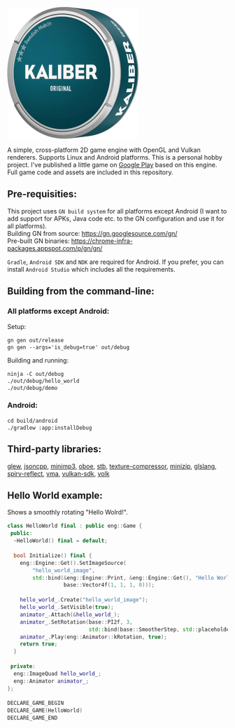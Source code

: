 ![Logo](kaliber.png)

A simple, cross-platform 2D game engine with OpenGL and Vulkan renderers.
Supports Linux and Android platforms.
This is a personal hobby project. I've published a little game on
[Google Play](https://play.google.com/store/apps/details?id=com.woom.game)
based on this engine. Full game code and assets are included in this repository.

## Pre-requisities:

This project uses `GN build system` for all platforms except Android
(I want to add support for APKs, Java code etc. to the GN configuration and use
it for all platforms). \
Building GN from source:
https://gn.googlesource.com/gn/ \
Pre-built GN binaries:
https://chrome-infra-packages.appspot.com/p/gn/gn/

`Gradle`, `Android SDK` and `NDK` are required for Android. 
If you prefer, you can install `Android Studio` which includes all the
requirements.

## Building from the command-line:

### All platforms except Android:
Setup:
```text
gn gen out/release
gn gen --args='is_debug=true' out/debug
```
Building and running:
```text
ninja -C out/debug
./out/debug/hello_world
./out/debug/demo
```
### Android:
```text
cd build/android
./gradlew :app:installDebug
```

## Third-party libraries:

[glew](https://github.com/nigels-com/glew),
[jsoncpp](https://github.com/open-source-parsers/jsoncpp),
[minimp3](https://github.com/lieff/minimp3),
[oboe](https://github.com/google/oboe),
[stb](https://github.com/nothings/stb),
[texture-compressor](https://github.com/auygun/kaliber/tree/master/src/third_party/texture_compressor),
[minizip](https://github.com/madler/zlib/tree/master/contrib/minizip),
[glslang](https://github.com/KhronosGroup/glslang),
[spirv-reflect](https://github.com/KhronosGroup/SPIRV-Reflect),
[vma](https://github.com/GPUOpen-LibrariesAndSDKs/VulkanMemoryAllocator),
[vulkan-sdk](https://vulkan.lunarg.com),
[volk](https://github.com/zeux/volk)

## Hello World example:

Shows a smoothly rotating "Hello Wolrd!".
```cpp
class HelloWorld final : public eng::Game {
 public:
  ~HelloWorld() final = default;

  bool Initialize() final {
    eng::Engine::Get().SetImageSource(
        "hello_world_image",
        std::bind(&eng::Engine::Print, &eng::Engine::Get(), "Hello World!",
                  base::Vector4f(1, 1, 1, 0)));

    hello_world_.Create("hello_world_image");
    hello_world_.SetVisible(true);
    animator_.Attach(&hello_world_);
    animator_.SetRotation(base::PI2f, 3,
                          std::bind(base::SmootherStep, std::placeholders::_1));
    animator_.Play(eng::Animator::kRotation, true);
    return true;
  }

 private:
  eng::ImageQuad hello_world_;
  eng::Animator animator_;
};

DECLARE_GAME_BEGIN
DECLARE_GAME(HelloWorld)
DECLARE_GAME_END
```
